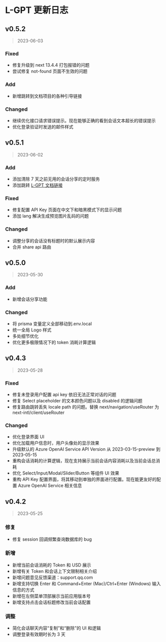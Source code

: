 # L-GPT 更新日志

## v0.5.2

> 2023-06-03

### Fixed

- 修复升级到 next 13.4.4 打包报错的问题
- 尝试修复 not-found 页面不生效的问题

### Add

- 新增跳转到文档项目的各种引导链接

### Changed

- 继续优化接口请求错误提示。现在能够正确的看到会话文本超长的错误提示
- 优化登录验证时发送的邮件样式

## v0.5.1

> 2023-06-02

### Add

- 添加清除 7 天之前无用的会话分享的定时服务
- 添加跳转 [L-GPT 文档链接](https://docs.ltopx.com)

### Fixed

- 修复配置 API Key 页面在中文下和暗黑模式下的显示问题
- 添加 lang 解决生成预览图片乱码的问题

### Changed

- 调整分享的会话没有标题时的默认展示内容
- 合并 share api 路由

## v0.5.0

> 2023-05-30

### Add

- 新增会话分享功能

### Changed

- 将 prisma 变量定义全部移动到.env.local
- 统一全局 Logo 样式
- 多处细节优化
- 优化更多极限情况下的 token 消耗计算逻辑

## v0.4.3

> 2023-05-28

### Fixed

- 修复未登录用户配置 api key 依旧无法正常对话的问题
- 修复 Select placeholder 的文本颜色问题以及 disabled 的逻辑问题
- 修复路由跳转丢失 locale path 的问题。替换 next/navigation/useRouter 为 next-intl/client/useRouter

### Changed

- 优化登录界面 UI
- 优化加载用户信息时，用户头像处的显示效果
- 升级默认的 Azure OpenAI Service API Version 从 2023-03-15-preview 到 2023-05-15
- 重构会话消耗的计算逻辑，现在支持展示当前会话内容消耗以及当前会话总消耗
- 优化 Select/Input/Modal/Slider/Button 等组件 UI 效果
- 重构 API Key 配置界面，将其移动到单独的界面进行配置。现在能更友好的配置 Azure OpenAI Service 相关信息

## v0.4.2

> 2023-05-25

### 修复

- 修复 session 回调频繁查询数据库的 bug

### 新增

- 新增当前会话消耗的 Token 和 USD 展示
- 新增有关 Token 和会话上下文限制相关介绍
- 新增问题意见反馈渠道：support.qq.com
- 新增支持切换 Enter 和 Command+Enter (Mac)/Ctrl+Enter (Windows) 输入信息的方式
- 新增在左侧菜单顶部展示当前应用版本号
- 新增支持点击会话标题修改当前会话配置

### 调整

- 简化会话聊天内容“复制”和“删除”的 UI 和逻辑
- 调整登录有效期时长为 3 天
